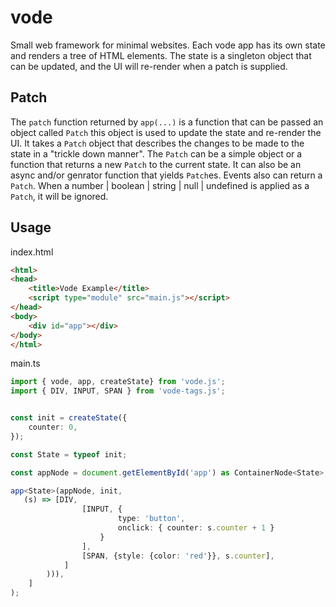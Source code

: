 # vode

Small web framework for minimal websites.
Each vode app has its own state and renders a tree of HTML elements.
The state is a singleton object that can be updated, and the UI will re-render when a patch is supplied.

## Patch

The `patch` function returned by `app(...)` is a function that can be passed an object called `Patch` this object is used to update the state and re-render the UI. It takes a `Patch` object that describes the changes to be made to the state in a "trickle down manner". The `Patch` can be a simple object or a function that returns a new `Patch` to the current state. It can also be an async and/or genrator function that yields `Patch`es. Events also can return a `Patch`. When a number | boolean | string | null | undefined is applied as a `Patch`, it will be ignored.

## Usage

index.html

```html
<html>
<head>
    <title>Vode Example</title>
    <script type="module" src="main.js"></script>
</head>
<body>
    <div id="app"></div>
</body>
</html>
```

main.ts
```ts
import { vode, app, createState} from 'vode.js';
import { DIV, INPUT, SPAN } from 'vode-tags.js';


const init = createState({
    counter: 0,
});

const State = typeof init;

const appNode = document.getElementById('app') as ContainerNode<State>;

app<State>(appNode, init, 
   (s) => [DIV,
                [INPUT, {
                        type: 'button', 
                        onclick: { counter: s.counter + 1 }
                    }
                ], 
                [SPAN, {style: {color: 'red'}}, s.counter],
            ]
        ))),
    ]
);
```